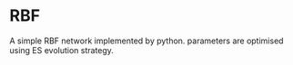 # RBF
A simple RBF network implemented by python. parameters are optimised using ES evolution strategy.

